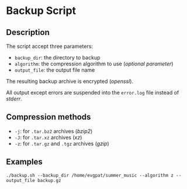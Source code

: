 # Backup Script

## Description

The script accept three parameters:
- `backup_dir`: the directory to backup
- `algorithm`: the compression algorithm to use (*optional parameter*)
- `output_file`: the output file name

The resulting backup archive is encrypted (*openssl*).

All output except errors are suspended into the `error.log` file instead of *stderr*.

## Compression methods
- `-j`: for `.tar.bz2` archives (*bzip2*)
- `-J`: for `.tar.xz` archives (*xz*)
- `-z`: for `.tar.gz` and `.tgz` archives (*gzip*)


## Examples
```
./backup.sh --backup_dir /home/evgpat/summer_music --algorithm z --output_file backup.gz
```
